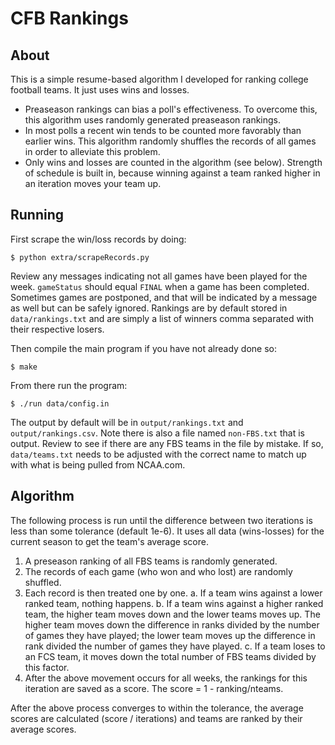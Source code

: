# CFB Rankings

## About

This is a simple resume-based algorithm I developed for ranking college football
teams. It just uses wins and losses.

* Preaseason rankings can bias a poll's effectiveness. To overcome
  this, this algorithm uses randomly generated preaseason rankings. 
* In most polls a recent win tends to be counted more favorably than
  earlier wins. This algorithm randomly shuffles the records of all
  games in order to alleviate this problem.
* Only wins and losses are counted in the algorithm
  (see below).  Strength of schedule is built in, because winning against a team
  ranked higher in an iteration moves your team up.

## Running

First scrape the win/loss records by doing:

    $ python extra/scrapeRecords.py

Review any messages indicating not all games have been played for the
week. `gameStatus` should equal `FINAL` when a game has been
completed. Sometimes games are postponed, and that will be indicated
by a message as well but can be safely ignored. Rankings are by
default stored in `data/rankings.txt` and are simply a list of winners
comma separated with their respective losers.

Then compile the main program if you have not already done so:

    $ make

From there run the program:

    $ ./run data/config.in

The output by default will be in `output/rankings.txt` and
`output/rankings.csv`. Note there is also a file named `non-FBS.txt`
that is output. Review to see if there are any FBS teams in the file
by mistake. If so, `data/teams.txt` needs to be adjusted with the
correct name to match up with what is being pulled from NCAA.com.

## Algorithm

The following process is run until the difference between two iterations is less
than some tolerance (default 1e-6). It uses all data (wins-losses) for the
current season to get the team's average score.

1. A preseason ranking of all FBS teams is randomly generated. 
2. The records of each game (who won and who lost) are randomly shuffled.
3. Each record is then treated one by one. 
a. If a team wins against a lower ranked team, nothing happens.
b. If a team wins against a higher ranked team, the higher team moves
down and the lower teams moves up. The higher team
moves down the difference in ranks divided by the number of games they
have played; the lower team moves up the difference in rank divided
the number of games they have played.
c. If a team loses to an FCS team, it moves down the total number of
FBS teams divided by this factor.
4. After the above movement occurs for all weeks, the rankings for
   this iteration are saved as a score. The score = 1 -
ranking/nteams.

After the above process converges to within the tolerance, the average scores
are calculated (score / iterations) and teams are ranked by their average
scores.

